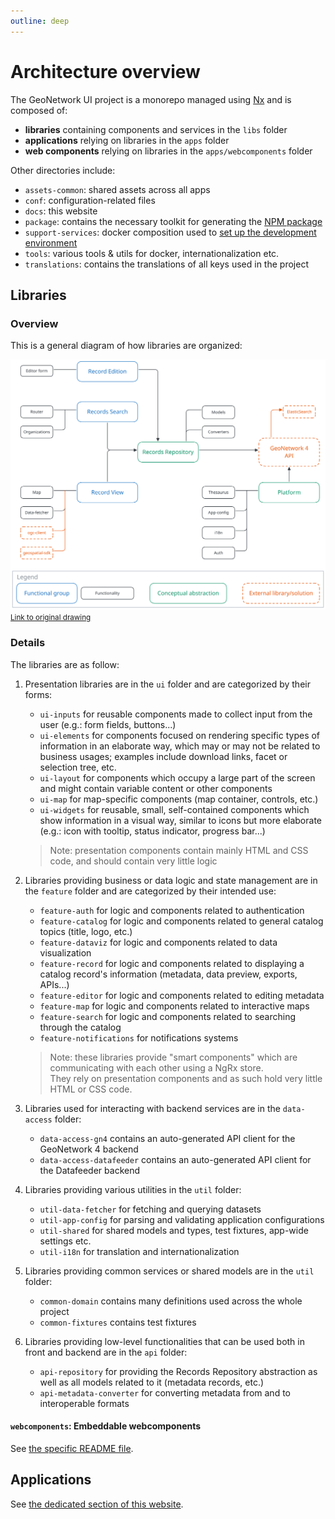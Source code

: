 ```yaml
---
outline: deep
---
```


# Architecture overview

The GeoNetwork UI project is a monorepo managed using [Nx](https://nx.dev) and is composed of:

- **libraries** containing components and services in the `libs` folder
- **applications** relying on libraries in the `apps` folder
- **web components** relying on libraries in the `apps/webcomponents` folder

Other directories include:

- `assets-common`: shared assets across all apps
- `conf`: configuration-related files
- `docs`: this website
- `package`: contains the necessary toolkit for generating the [NPM package](./custom-app.md)
- `support-services`: docker composition used to [set up the development environment](./dev-environment.md)
- `tools`: various tools & utils for docker, internationalization etc.
- `translations`: contains the translations of all keys used in the project

## Libraries

### Overview

This is a general diagram of how libraries are organized:

![architecture.svg](../assets/architecture.svg)
<small>[Link to original drawing](https://excalidraw.com/#json=lOWFH0YhpcR39TMXGJ010,EbT5exajYjV0zcxEU5c4nw)</small>

### Details

The libraries are as follow:

1. Presentation libraries are in the `ui` folder and are categorized by their forms:

   - `ui-inputs` for reusable components made to collect input from the user (e.g.: form fields, buttons...)
   - `ui-elements` for components focused on rendering specific types of information in an elaborate way, which may or may not be related to business usages;
     examples include download links, facet or selection tree, etc.
   - `ui-layout` for components which occupy a large part of the screen and might contain variable content or other components
   - `ui-map` for map-specific components (map container, controls, etc.)
   - `ui-widgets` for reusable, small, self-contained components which show information in a visual way, similar to icons but more elaborate (e.g.: icon with tooltip, status indicator, progress bar...)

   > Note: presentation components contain mainly HTML and CSS code, and should contain very little logic

2. Libraries providing business or data logic and state management are in the `feature` folder and are categorized by their intended use:

   - `feature-auth` for logic and components related to authentication
   - `feature-catalog` for logic and components related to general catalog topics (title, logo, etc.)
   - `feature-dataviz` for logic and components related to data visualization
   - `feature-record` for logic and components related to displaying a catalog record's information (metadata, data preview, exports, APIs...)
   - `feature-editor` for logic and components related to editing metadata
   - `feature-map` for logic and components related to interactive maps
   - `feature-search` for logic and components related to searching through the catalog
   - `feature-notifications` for notifications systems

   > Note: these libraries provide "smart components" which are communicating with each other using a NgRx store.  
   > They rely on presentation components and as such hold very little HTML or CSS code.

3. Libraries used for interacting with backend services are in the `data-access` folder:

   - `data-access-gn4` contains an auto-generated API client for the GeoNetwork 4 backend
   - `data-access-datafeeder` contains an auto-generated API client for the Datafeeder backend

4. Libraries providing various utilities in the `util` folder:

   - `util-data-fetcher` for fetching and querying datasets
   - `util-app-config` for parsing and validating application configurations
   - `util-shared` for shared models and types, test fixtures, app-wide settings etc.
   - `util-i18n` for translation and internationalization

5. Libraries providing common services or shared models are in the `util` folder:

   - `common-domain` contains many definitions used across the whole project
   - `common-fixtures` contains test fixtures

6. Libraries providing low-level functionalities that can be used both in front and backend are in the `api` folder:
   - `api-repository` for providing the Records Repository abstraction as well as all models related to it (metadata records, etc.)
   - `api-metadata-converter` for converting metadata from and to interoperable formats

#### `webcomponents`: Embeddable webcomponents

See [the specific README file](apps/webcomponents).

## Applications

See [the dedicated section of this website](../apps/datahub).

